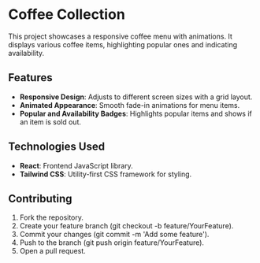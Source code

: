 # Coffee Collection

This project showcases a responsive coffee menu with animations. It displays various coffee items, highlighting popular ones and indicating availability.

## Features

- **Responsive Design**: Adjusts to different screen sizes with a grid layout.
- **Animated Appearance**: Smooth fade-in animations for menu items.
- **Popular and Availability Badges**: Highlights popular items and shows if an item is sold out.

## Technologies Used

- **React**: Frontend JavaScript library.
- **Tailwind CSS**: Utility-first CSS framework for styling.

## Contributing

1. Fork the repository.
2. Create your feature branch (git checkout -b feature/YourFeature).
3. Commit your changes (git commit -m 'Add some feature').
4. Push to the branch (git push origin feature/YourFeature).
5. Open a pull request.
